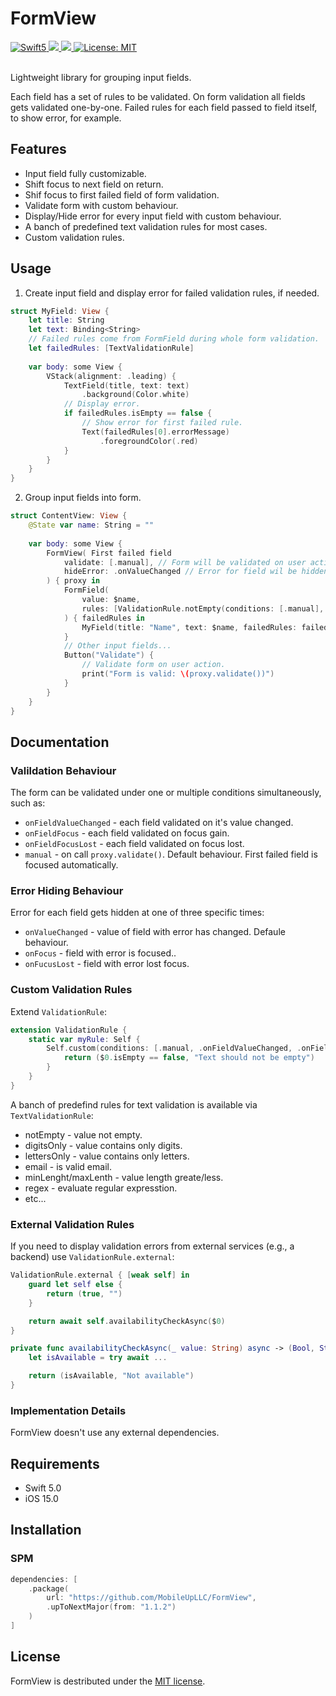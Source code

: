# FormView

<div align="leading">
    <a href="https://developer.apple.com/swift">
        <img src="https://img.shields.io/badge/language-Swift_5-green" alt="Swift5" />
    </a>
    <a href="https://gitlab.com/mobileup/mobileup/development-ios/test-projects/formview" >
        <img src="https://img.shields.io/badge/iOS-15.0+-orange?style=flat"/>
    </a>
    <a href="https://gitlab.com/mobileup/mobileup/development-ios/test-projects/formview" >
        <img src="https://img.shields.io/badge/SPM-compatible-orange?style=flat"/>
    </a>
    <a href="https://github.com/MobileUpLLC/Utils/blob/main/LICENSE">
        <img src="https://img.shields.io/badge/license-MIT-green" alt="License: MIT" />
    </a>
</div>
<br>

Lightweight library for grouping input fields.

Each field has a set of rules to be validated. On form validation all fields gets validated one-by-one. Failed rules for each field passed to field itself, to show error, for example.

## Features
* Input field fully customizable.
* Shift focus to next field on return.
* Shif focus to first failed field of form validation.
* Validate form with custom behaviour.
* Display/Hide error for every input field with custom behaviour.
* A banch of predefined text validation rules for most cases.
* Custom validation rules.

## Usage
1. Create input field and display error for failed validation rules, if needed.
```swift
struct MyField: View {
    let title: String
    let text: Binding<String>
    // Failed rules come from FormField during whole form validation.
    let failedRules: [TextValidationRule]
    
    var body: some View {
        VStack(alignment: .leading) {
            TextField(title, text: text)
                .background(Color.white)
            // Display error.
            if failedRules.isEmpty == false {
                // Show error for first failed rule.
                Text(failedRules[0].errorMessage)
                    .foregroundColor(.red)
            }
        }
    }
}
```

2. Group input fields into form.
```swift
struct ContentView: View {
    @State var name: String = ""
    
    var body: some View {
        FormView( First failed field 
            validate: [.manual], // Form will be validated on user action.
            hideError: .onValueChanged // Error for field wil be hidden on field value change.
        ) { proxy in
            FormField(
                value: $name,
                rules: [ValidationRule.notEmpty(conditions: [.manual], message: "Name field should no be empty")]
            ) { failedRules in
                MyField(title: "Name", text: $name, failedRules: failedRules)
            }
            // Other input fields...
            Button("Validate") {
                // Validate form on user action.
                print("Form is valid: \(proxy.validate())")
            }
        }
    }
}
```

## Documentation
### Valildation Behaviour
The form can be validated under one or multiple conditions simultaneously, such as:
* `onFieldValueChanged` - each field validated on it's value changed.
* `onFieldFocus` - each field validated on focus gain.
* `onFieldFocusLost` - each field validated on focus lost.
* `manual` - on call `proxy.validate()`. Default behaviour. First failed field is focused automatically.

### Error Hiding Behaviour
Error for each field gets hidden at one of three specific times:
* `onValueChanged` - value of field with error has changed. Defaule behaviour.
* `onFocus` - field with error is focused..
* `onFucusLost` - field with error lost focus.

### Custom Validation Rules

Extend `ValidationRule`:
```swift
extension ValidationRule {
    static var myRule: Self {
        Self.custom(conditions: [.manual, .onFieldValueChanged, .onFieldFocus]) {
            return ($0.isEmpty == false, "Text should not be empty")
        }
    }
}
```

A banch of predefind rules for text validation is available via `TextValidationRule`:
* notEmpty - value not empty.
* digitsOnly - value contains only digits.
* lettersOnly - value contains only letters.
* email - is valid email.
* minLenght/maxLenth - value length greate/less.
* regex - evaluate regular expresstion.
* etc...

### External Validation Rules
If you need to display validation errors from external services (e.g., a backend) use `ValidationRule.external`:
```swift
ValidationRule.external { [weak self] in
    guard let self else {
        return (true, "")
    }

    return await self.availabilityCheckAsync($0)
}

private func availabilityCheckAsync(_ value: String) async -> (Bool, String) {
    let isAvailable = try await ...

    return (isAvailable, "Not available")
}
```

### Implementation Details
FormView doesn't use any external dependencies.

## Requirements
- Swift 5.0
- iOS 15.0

## Installation
### SPM

```swift
dependencies: [
    .package(
        url: "https://github.com/MobileUpLLC/FormView",
        .upToNextMajor(from: "1.1.2")
    )
]
```

## License
FormView is destributed under the [MIT license](https://github.com/MobileUpLLC/FormView/blob/main/LICENSE).
